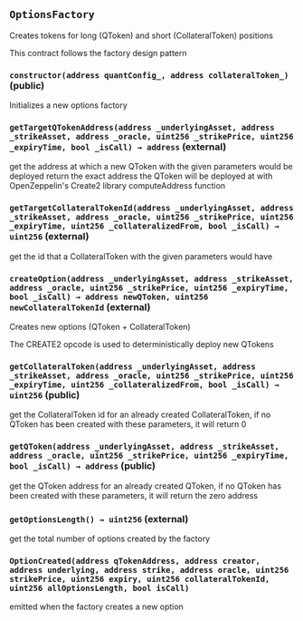 ## `OptionsFactory`

Creates tokens for long (QToken) and short (CollateralToken) positions

This contract follows the factory design pattern

### `constructor(address quantConfig_, address collateralToken_)` (public)

Initializes a new options factory

### `getTargetQTokenAddress(address _underlyingAsset, address _strikeAsset, address _oracle, uint256 _strikePrice, uint256 _expiryTime, bool _isCall) → address` (external)

get the address at which a new QToken with the given parameters would be deployed
return the exact address the QToken will be deployed at with OpenZeppelin's Create2
library computeAddress function

### `getTargetCollateralTokenId(address _underlyingAsset, address _strikeAsset, address _oracle, uint256 _strikePrice, uint256 _expiryTime, uint256 _collateralizedFrom, bool _isCall) → uint256` (external)

get the id that a CollateralToken with the given parameters would have

### `createOption(address _underlyingAsset, address _strikeAsset, address _oracle, uint256 _strikePrice, uint256 _expiryTime, bool _isCall) → address newQToken, uint256 newCollateralTokenId` (external)

Creates new options (QToken + CollateralToken)

The CREATE2 opcode is used to deterministically deploy new QTokens

### `getCollateralToken(address _underlyingAsset, address _strikeAsset, address _oracle, uint256 _strikePrice, uint256 _expiryTime, uint256 _collateralizedFrom, bool _isCall) → uint256` (public)

get the CollateralToken id for an already created CollateralToken,
if no QToken has been created with these parameters, it will return 0

### `getQToken(address _underlyingAsset, address _strikeAsset, address _oracle, uint256 _strikePrice, uint256 _expiryTime, bool _isCall) → address` (public)

get the QToken address for an already created QToken, if no QToken has been created
with these parameters, it will return the zero address

### `getOptionsLength() → uint256` (external)

get the total number of options created by the factory

### `OptionCreated(address qTokenAddress, address creator, address underlying, address strike, address oracle, uint256 strikePrice, uint256 expiry, uint256 collateralTokenId, uint256 allOptionsLength, bool isCall)`

emitted when the factory creates a new option
